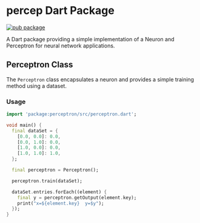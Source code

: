 # percep Dart Package

[![pub package](https://img.shields.io/pub/v/percep.svg)](https://pub.dev/packages/percep)

A Dart package providing a simple implementation of a Neuron and Perceptron for neural network applications.

## Perceptron Class

The `Perceptron` class encapsulates a neuron and provides a simple training method using a dataset.

### Usage

```dart
import 'package:perceptron/src/perceptron.dart';

void main() {
  final dataSet = {
    [0.0, 0.0]: 0.0,
    [0.0, 1.0]: 0.0,
    [1.0, 0.0]: 0.0,
    [1.0, 1.0]: 1.0,
  };

  final perceptron = Perceptron();

  perceptron.train(dataSet);

  dataSet.entries.forEach((element) {
    final y = perceptron.getOutput(element.key);
    print("x=${element.key}  y=$y");
  });
}
```
